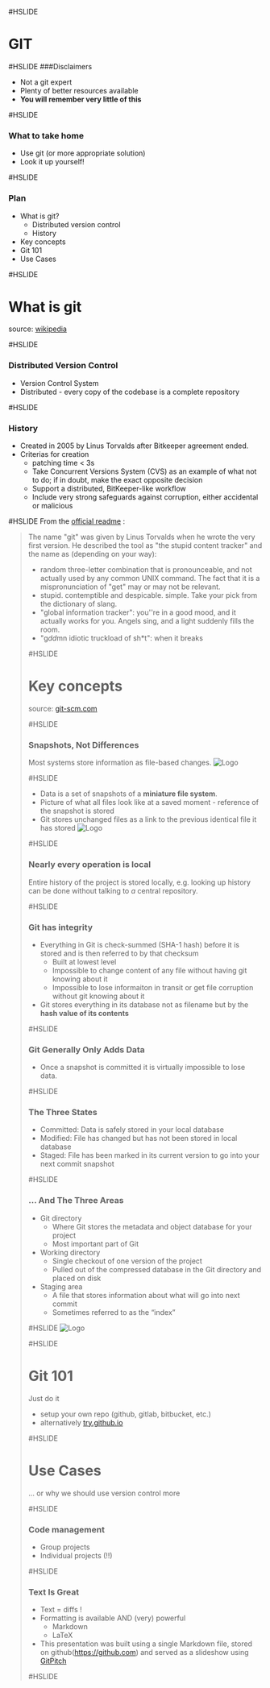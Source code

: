 #HSLIDE

# GIT

#HSLIDE
###Disclaimers
* Not a git expert
* Plenty of better resources available
* **You will remember very little of this**

#HSLIDE
### What to take home
* Use git (or more appropriate solution)
* Look it up yourself!

#HSLIDE
### Plan

* What is git?
    - Distributed version control
    - History
* Key concepts
* Git 101
* Use Cases



#HSLIDE
# What is git
source: [wikipedia](https://git-scm.com/book/en/v2/Getting-Started-Git-Basics)

#HSLIDE
### Distributed Version Control
* Version Control System
* Distributed - every copy of the codebase is a complete repository

#HSLIDE
### History
* Created in 2005 by Linus Torvalds after Bitkeeper agreement ended.
* Criterias for creation
    - patching time < 3s
    - Take Concurrent Versions System (CVS) as an example of what not to do; if in doubt, make the exact opposite decision
    - Support a distributed, BitKeeper-like workflow
    - Include very strong safeguards against corruption, either accidental or malicious

#HSLIDE
From the [official readme](https://github.com/git/git/blob/e83c5163316f89bfbde7d9ab23ca2e25604af290/README) :

<blockquote style="font-size: 8px, font-family: courrier">

 The name "git" was given by Linus Torvalds when he wrote the very
 first version. He described the tool as "the stupid content tracker"
 and the name as (depending on your way):

  - random three-letter combination that is pronounceable, and not
    actually used by any common UNIX command.  The fact that it is a
    mispronunciation of "get" may or may not be relevant.
  - stupid. contemptible and despicable. simple. Take your pick from the
    dictionary of slang.
  - "global information tracker": you''re in a good mood, and it actually
    works for you. Angels sing, and a light suddenly fills the room.
 - "g*dd*mn idiotic truckload of sh*t": when it breaks
</span>

#HSLIDE
# Key concepts
source: [git-scm.com](https://git-scm.com/book/en/v2/Getting-Started-Git-Basics)

#HSLIDE
### Snapshots, Not Differences
Most systems store information as file-based changes.
![Logo](resources/deltas.png)

#HSLIDE
* Data is a set of snapshots of a **miniature file system**.
* Picture of what all files look like at a saved moment - reference of the snapshot is stored
* Git stores unchanged files as a link to the previous identical file it has stored
![Logo](resources/snapshots.png)

#HSLIDE
### Nearly every operation is local

Entire history of the project is stored locally, e.g. looking up history can be done without talking to *a* central repository.


#HSLIDE
### Git has integrity
* Everything in Git is check-summed (SHA-1 hash) before it is stored and is then referred to by that checksum
    - Built at lowest level
    - Impossible to change content of any file without having git knowing about it
    - Impossible to lose informaiton in transit or get file corruption without git knowing about it
* Git stores everything in its database not as filename but by the **hash value of its contents**

#HSLIDE
### Git Generally Only Adds Data
* Once a snapshot is committed it is virtually impossible to lose data.

#HSLIDE
### The Three States
* Committed: Data is safely stored in your local database
* Modified: File has changed but has not been stored in local database
* Staged: File has been marked in its current version to go into your next commit snapshot


#HSLIDE
### ... And The Three Areas
* Git directory
    - Where Git stores the metadata and object database for your project
    - Most important part of Git
* Working directory
    - Single checkout of one version of the project
    - Pulled out of the compressed database in the Git directory and placed on disk
* Staging area
    - A file that stores information about what will go into next commit
    - Sometimes referred to as the “index”

#HSLIDE
![Logo](resources/areas.png)

#HSLIDE
# Git 101
Just do it
* setup your own repo (github, gitlab, bitbucket, etc.)
* alternatively [try.github.io](https://try.github.io)

#HSLIDE
# Use Cases
... or why we should use version control more

#HSLIDE
### Code management
* Group projects
* Individual projects (!!)

#HSLIDE
### Text Is Great
* Text = diffs !
* Formatting is available AND (very) powerful
    - Markdown
    - LaTeX
* This presentation was built using a single Markdown file, stored on github(https://github.com) and served as a slideshow using [GitPitch](https://gitpitch.com/)




#HSLIDE


